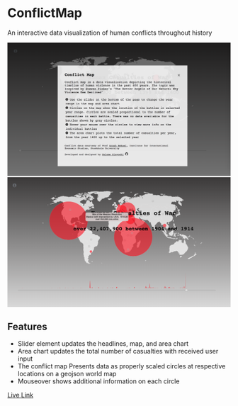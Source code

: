 # ConflictMap

An interactive data visualization of human conflicts throughout history


<img src="https://github.com/Masoule/ConflictMap/blob/master/images/Screen%20Shot%202018-02-21%20at%2011.44.29%20PM.png" alt="about" width="600px" style="margin: 0 auto;">

<img src="https://github.com/Masoule/ConflictMap/blob/master/images/Screen%20Shot%202018-02-21%20at%2011.45.04%20PM.png" alt="conflict mouseover" width="600px" style="margin: 0 auto;">

## Features

* Slider element updates the headlines, map, and area chart
* Area chart updates the total number of casualties with received user input
* The conflict map Presents data as properly scaled circles at respective locations on a geojson world map
* Mouseover shows additional information on each circle

[Live Link](https://masoule.github.io/ConflictMap)

